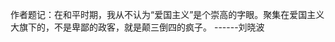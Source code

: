 作者题记：在和平时期，我从不认为“爱国主义”是个崇高的字眼。聚集在爱国主义大旗下的，不是卑鄙的政客，就是颠三倒四的疯子。
                               ------刘晓波
